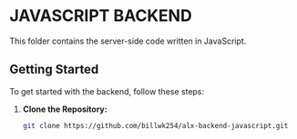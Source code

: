 # JAVASCRIPT BACKEND

This folder contains the server-side code written in JavaScript.

## Getting Started

To get started with the backend, follow these steps:

1. **Clone the Repository:**
   ```bash
   git clone https://github.com/billwk254/alx-backend-javascript.git
